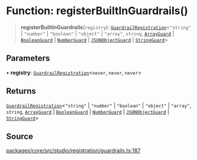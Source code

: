 # Function: registerBuiltInGuardrails()

> **registerBuiltInGuardrails**(`registry`): [`GuardrailRegistration`](../classes/GuardrailRegistration.md)\<`"string"` \| `"number"` \| `"boolean"` \| `"object"` \| `"array"`, `string`, [`ArrayGuard`](../../../guardrails/data/array.guard/type-aliases/ArrayGuard.md) \| [`BooleanGuard`](../../../guardrails/data/boolean.guard/type-aliases/BooleanGuard.md) \| [`NumberGuard`](../../../guardrails/data/number.guard/type-aliases/NumberGuard.md) \| [`JSONObjectGuard`](../../../guardrails/data/object.guard/type-aliases/JSONObjectGuard.md) \| [`StringGuard`](../../../guardrails/data/string.guard/type-aliases/StringGuard.md)\>

## Parameters

• **registry**: [`GuardrailRegistration`](../classes/GuardrailRegistration.md)\<`never`, `never`, `never`\>

## Returns

[`GuardrailRegistration`](../classes/GuardrailRegistration.md)\<`"string"` \| `"number"` \| `"boolean"` \| `"object"` \| `"array"`, `string`, [`ArrayGuard`](../../../guardrails/data/array.guard/type-aliases/ArrayGuard.md) \| [`BooleanGuard`](../../../guardrails/data/boolean.guard/type-aliases/BooleanGuard.md) \| [`NumberGuard`](../../../guardrails/data/number.guard/type-aliases/NumberGuard.md) \| [`JSONObjectGuard`](../../../guardrails/data/object.guard/type-aliases/JSONObjectGuard.md) \| [`StringGuard`](../../../guardrails/data/string.guard/type-aliases/StringGuard.md)\>

## Source

[packages/core/src/studio/registration/guardrails.ts:187](https://github.com/VictorS67/encre/blob/c09849eb59af073bf23be826a912f2ba4f635f93/packages/core/src/studio/registration/guardrails.ts#L187)
